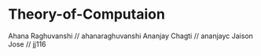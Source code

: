 # Theory-of-Computaion

Ahana Raghuvanshi // ahanaraghuvanshi
Ananjay Chagti // ananjayc
Jaison Jose // jj116
